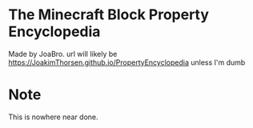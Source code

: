 # The Minecraft Block Property Encyclopedia
Made by JoaBro.
url will likely be https://JoakimThorsen.github.io/PropertyEncyclopedia unless I'm dumb

# Note
This is nowhere near done.